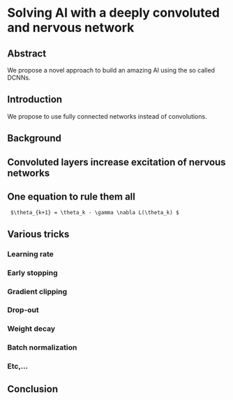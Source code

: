 # Solving AI with a deeply convoluted and nervous network

## Abstract

We propose a novel approach to build an amazing AI using the so called DCNNs.

## Introduction
We propose to use fully connected networks instead of convolutions.

## Background



## Convoluted layers increase excitation of nervous networks

## One equation to rule them all
 
     $\theta_{k+1} = \theta_k - \gamma \nabla L(\theta_k) $

## Various tricks
### Learning rate
### Early stopping
### Gradient clipping
### Drop-out
### Weight decay
### Batch normalization
### Etc,...


## Conclusion
